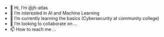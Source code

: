 - 👋 Hi, I’m @jh-atlas
- 👀 I’m interested in AI and Machine Learning
- 🌱 I’m currently learning the basics (Cybersecurity at community college)
- 💞️ I’m looking to collaborate on ...
- 📫 How to reach me ...

<!---
jh-atlas/jh-atlas is a ✨ special ✨ repository because its `README.md` (this file) appears on your GitHub profile.
You can click the Preview link to take a look at your changes.
--->
